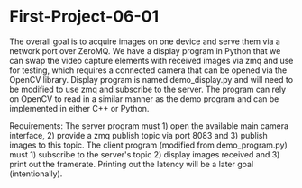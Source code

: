 # First-Project-06-01

The overall goal is to acquire images on one device and serve them via a network port over ZeroMQ.
We have a display program in Python that we can swap the video capture elements with received images via 
zmq and use for testing, which requires a connected camera that can be opened via the OpenCV library. 
Display program is named demo_display.py and will need to be modified to use zmq and subscribe to the server.
The program can rely on OpenCV to read in a similar manner as the demo program and can
be implemented in either C++ or Python.

Requirements: The server program must 1) open the available main camera interface, 2) provide a zmq publish topic via port 8083 and 
3) publish images to this topic. The client program (modified from demo_program.py) must 1) subscribe to the server's
topic 2) display images received and 3) print out the framerate. Printing out the latency will be a later goal (intentionally).



